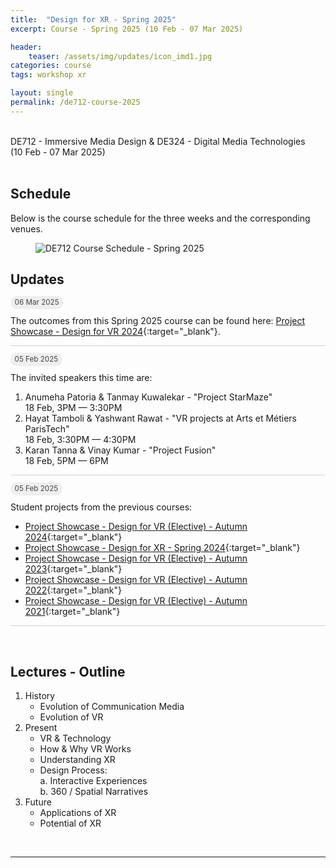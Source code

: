 ```yaml
---
title:  "Design for XR - Spring 2025"
excerpt: Course - Spring 2025 (10 Feb - 07 Mar 2025)

header:
    teaser: /assets/img/updates/icon_imd1.jpg
categories: course
tags: workshop xr

layout: single
permalink: /de712-course-2025
---
```

<br>
DE712 - Immersive Media Design & DE324 - Digital Media Technologies
<br>
(10 Feb - 07 Mar 2025)
<br><br>

## Schedule
Below is the course schedule for the three weeks and the corresponding venues.

<figure class="align-center" style="width:100%;">
  <img src="{{ site.url }}{{ site.baseurl }}\assets\img\course\de712-schedule-spring2025.png" alt="DE712 Course Schedule - Spring 2025">
</figure>

## Updates

<span style="padding: 0px 0px 4px 0px; background-color: #eeeeee; color: #444444; border-radius: 10px;"> <small>&nbsp;&nbsp;06 Mar 2025&nbsp;&nbsp;</small> </span>

The outcomes from this Spring 2025 course can be found here: [Project Showcase - Design for VR 2024](https://imxd.in/de712-showcase-2025){:target="_blank"}.

<hr style="height:1px;border-width:0;background-color:lightgrey">

<span style="padding: 0px 0px 4px 0px; background-color: #eeeeee; color: #444444; border-radius: 10px;"> <small>&nbsp;&nbsp;05 Feb 2025&nbsp;&nbsp;</small> </span>

The invited speakers this time are:
1. Anumeha Patoria & Tanmay Kuwalekar - "Project StarMaze"
<br>18 Feb, 3PM &mdash; 3:30PM
2. Hayat Tamboli & Yashwant Rawat - "VR projects at Arts et Métiers ParisTech"
<br>18 Feb, 3:30PM &mdash; 4:30PM
3. Karan Tanna & Vinay Kumar - "Project Fusion"
<br>18 Feb, 5PM &mdash; 6PM

<hr style="height:1px;border-width:0;background-color:lightgrey;">

<span style="padding: 0px 0px 4px 0px; background-color: #eeeeee; color: #444444; border-radius: 10px;"> <small>&nbsp;&nbsp;05 Feb 2025&nbsp;&nbsp;</small> </span>

Student projects from the previous courses:
- [Project Showcase - Design for VR (Elective) - Autumn 2024](https://imxd.in/de677-showcase-2024){:target="_blank"}
- [Project Showcase - Design for XR - Spring 2024](https://imxd.in/de712-showcase-2024){:target="_blank"}
- [Project Showcase - Design for VR (Elective) - Autumn 2023](https://imxd.in/de677-showcase-2023){:target="_blank"}
- [Project Showcase - Design for VR (Elective) - Autumn 2022](https://imxd.in/de677-showcase-2022){:target="_blank"}
- [Project Showcase - Design for VR (Elective) - Autumn 2021](https://imxd.in/de677-showcase-2021){:target="_blank"}

<hr style="height:1px;border-width:0;background-color:lightgrey">
<br>

## Lectures - Outline
1.  History
    * Evolution of Communication Media
    * Evolution of VR
2.  Present
    * VR & Technology
    * How & Why VR Works
    * Understanding XR
    * Design Process: <br>
      a. Interactive Experiences <br>
      b. 360 / Spatial Narratives
3.  Future
    * Applications of XR
    * Potential of XR

<br>
<hr>

